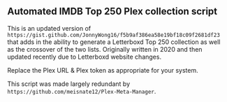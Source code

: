 ## Automated IMDB Top 250 Plex collection script
This is an updated version of `https://gist.github.com/JonnyWong16/f5b9af386ea58e19bf18c09f2681df23` that adds in the ability to generate a Letterboxd Top 250 collection as well as the crossover of the two lists. Originally written in 2020 and then updated recently due to Letterboxd website changes.

Replace the Plex URL & Plex token as appropriate for your system.

This script was made largely redundant by `https://github.com/meisnate12/Plex-Meta-Manager`.